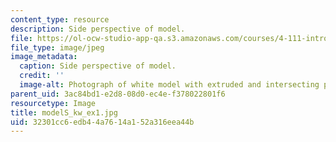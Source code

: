 ```yaml
---
content_type: resource
description: Side perspective of model.
file: https://ol-ocw-studio-app-qa.s3.amazonaws.com/courses/4-111-introduction-to-architecture-environmental-design-spring-2014/32301cc6edb44a7614a152a316eea44b_modelS_kw_ex1.jpg
file_type: image/jpeg
image_metadata:
  caption: Side perspective of model.
  credit: ''
  image-alt: Photograph of white model with extruded and intersecting planes.
parent_uid: 3ac84bd1-e2d8-08d0-ec4e-f378022801f6
resourcetype: Image
title: modelS_kw_ex1.jpg
uid: 32301cc6-edb4-4a76-14a1-52a316eea44b
---
```

